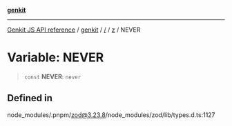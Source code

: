 [**genkit**](../../../README.md)

***

[Genkit JS API reference](../../../../README.md) / [genkit](../../../README.md) / [/](../../../README.md) / [z](../README.md) / NEVER

# Variable: NEVER

> `const` **NEVER**: `never`

## Defined in

node\_modules/.pnpm/zod@3.23.8/node\_modules/zod/lib/types.d.ts:1127
